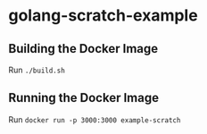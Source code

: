 # golang-scratch-example

## Building the Docker Image

Run `./build.sh`

## Running the Docker Image

Run `docker run -p 3000:3000 example-scratch`
